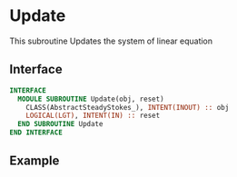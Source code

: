# Update

This subroutine Updates the system of linear equation

## Interface

```fortran
INTERFACE
  MODULE SUBROUTINE Update(obj, reset)
    CLASS(AbstractSteadyStokes_), INTENT(INOUT) :: obj
    LOGICAL(LGT), INTENT(IN) :: reset
  END SUBROUTINE Update
END INTERFACE
```

## Example
